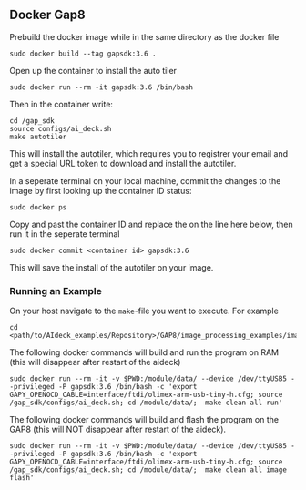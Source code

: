 ## Docker Gap8

Prebuild the docker image while in the same directory as the docker file

```
sudo docker build --tag gapsdk:3.6 .
```

Open up the container to install the auto tiler
```
sudo docker run --rm -it gapsdk:3.6 /bin/bash
```

Then in the container write:
```
cd /gap_sdk
source configs/ai_deck.sh
make autotiler
```
This will install the autotiler, which requires you to registrer your email and get a special URL token to download and install the autotiler.

In a seperate terminal on your local machine, commit the changes to the image by first looking up the container ID status:
```
sudo docker ps
```

Copy and past the container ID and replace the <container id> on the line here below, then run it in the seperate terminal
```
sudo docker commit <container id> gapsdk:3.6
```

This will save the install of the autotiler on your image.

### Running an Example
On your host navigate to the `make`-file you want to execute. For example

```
cd <path/to/AIdeck_examples/Repository>/GAP8/image_processing_examples/image_manipulations
```

The following docker commands will build and run the program on RAM (this will disappear after restart of the aideck)

```
sudo docker run --rm -it -v $PWD:/module/data/ --device /dev/ttyUSB5 --privileged -P gapsdk:3.6 /bin/bash -c 'export GAPY_OPENOCD_CABLE=interface/ftdi/olimex-arm-usb-tiny-h.cfg; source /gap_sdk/configs/ai_deck.sh; cd /module/data/;  make clean all run'
```

The following docker commands will build and flash the program on the GAP8 (this will NOT disappear after restart of the aideck).

```
sudo docker run --rm -it -v $PWD:/module/data/ --device /dev/ttyUSB5 --privileged -P gapsdk:3.6 /bin/bash -c 'export GAPY_OPENOCD_CABLE=interface/ftdi/olimex-arm-usb-tiny-h.cfg; source /gap_sdk/configs/ai_deck.sh; cd /module/data/;  make clean all image flash'
```
